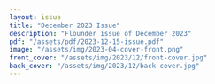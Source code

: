 ```yaml
---
layout: issue
title: "December 2023 Issue"
description: "Flounder issue of December 2023"
pdf: "/assets/pdf/2023-12-15-issue.pdf"
image: "/assets/img/2023-04-cover-front.png"
front_cover: "/assets/img/2023/12/front-cover.jpg"
back_cover: "/assets/img/2023/12/back-cover.jpg"
---
```

